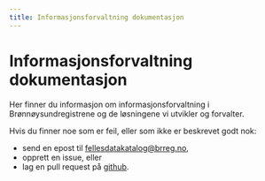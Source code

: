 ```yaml
---
title: Informasjonsforvaltning dokumentasjon
---
```


# Informasjonsforvaltning dokumentasjon

Her finner du informasjon om informasjonsforvaltning i Brønnøysundregistrene og de løsningene vi utvikler og forvalter.

Hvis du finner noe som er feil, eller som ikke er beskrevet godt nok:

* send en epost til [fellesdatakatalog@brreg.no](mailto:fellesdatakatalog@brreg.no),
* opprett en issue, eller
* lag en pull request
på [github](https://github.com/Informasjonsforvaltning/docs).
